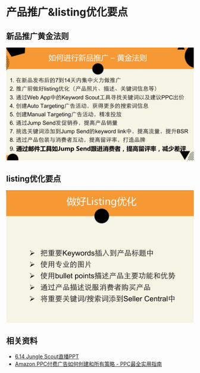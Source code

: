 # 产品推广&listing优化要点

## 新品推广黄金法则

![](media/15361163142338.jpg)

## listing优化要点

![](media/15361163830021.jpg)
## 相关资料

- [6.14 Jungle Scout直播PPT](http://h5.ppj.io/uhrrA6t3)
- [Amazon PPC付费广告如何创建和所有策略 - PPC最全实用指南](https://zhuanlan.zhihu.com/p/37032524)

